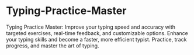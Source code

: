 # Typing-Practice-Master
Typing Practice Master: Improve your typing speed and accuracy with targeted exercises, real-time feedback, and customizable options. Enhance your typing skills and become a faster, more efficient typist. Practice, track progress, and master the art of typing.
